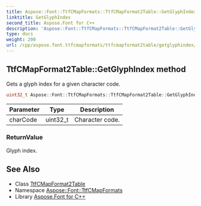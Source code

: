 ```yaml
---
title: Aspose::Font::TtfCMapFormats::TtfCMapFormat2Table::GetGlyphIndex method
linktitle: GetGlyphIndex
second_title: Aspose.Font for C++
description: 'Aspose::Font::TtfCMapFormats::TtfCMapFormat2Table::GetGlyphIndex method. Gets a glyph index for a given character code in C++.'
type: docs
weight: 200
url: /cpp/aspose.font.ttfcmapformats/ttfcmapformat2table/getglyphindex/
---
```

## TtfCMapFormat2Table::GetGlyphIndex method


Gets a glyph index for a given character code.

```cpp
uint32_t Aspose::Font::TtfCMapFormats::TtfCMapFormat2Table::GetGlyphIndex(uint32_t charCode) override
```


| Parameter | Type | Description |
| --- | --- | --- |
| charCode | uint32_t | Character code. |

### ReturnValue

Glyph index.

## See Also

* Class [TtfCMapFormat2Table](../)
* Namespace [Aspose::Font::TtfCMapFormats](../../)
* Library [Aspose.Font for C++](../../../)
